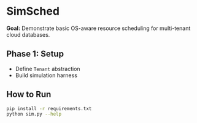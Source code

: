 # SimSched

**Goal:** Demonstrate basic OS-aware resource scheduling for multi-tenant cloud databases.

## Phase 1: Setup

- Define `Tenant` abstraction
- Build simulation harness

## How to Run

```bash
pip install -r requirements.txt
python sim.py --help

```
